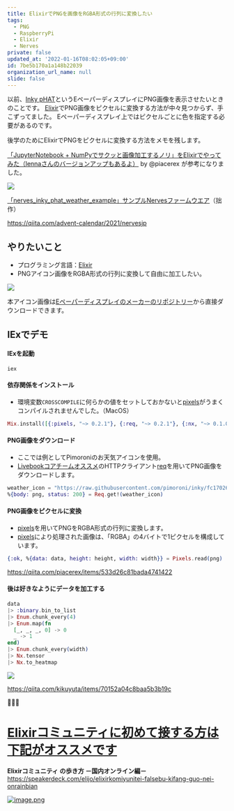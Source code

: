 ```yaml
---
title: ElixirでPNGを画像をRGBA形式の行列に変換したい
tags:
  - PNG
  - RaspberryPi
  - Elixir
  - Nerves
private: false
updated_at: '2022-01-16T08:02:05+09:00'
id: 7be5b170a1a148b22039
organization_url_name: null
slide: false
---
```


[Elixir]: https://elixir-lang.org/docs.html
[Nerves]: https://hexdocs.pm/nerves/getting-started.html
[pixels]: https://hexdocs.pm/pixels/Pixels.html
[Inky pHAT]: https://shop.pimoroni.com/products/inky-phat?variant=12549254217811

以前、[Inky pHAT]というEペーパーディスプレイにPNG画像を表示させたいときのことです。
[Elixir]でPNG画像をピクセルに変換する方法が中々見つからず、手こずってました。
Eペーパーディスプレイ上ではピクセルごとに色を指定する必要があるのです。

後学のためにElixirでPNGをピクセルに変換する方法をメモを残します。

[「JupyterNotebook + NumPyでサクッと画像加工するノリ」をElixirでやってみた（lennaさんのバージョンアップもあるよ）](https://qiita.com/piacerex/items/533d26c81bada4741422) by @piacerex が参考になりました。

[![](https://user-images.githubusercontent.com/7563926/146623097-445833c7-a37a-44f1-a893-3a83a6337328.jpg)](https://github.com/mnishiguchi/nerves_inky_phat_weather_example)

[「nerves_inky_phat_weather_example」サンプルNervesファームウエア](https://github.com/mnishiguchi/nerves_inky_phat_weather_example)（拙作）

https://qiita.com/advent-calendar/2021/nervesjp

## やりたいこと

- プログラミング言語：[Elixir]
- PNGアイコン画像をRGBA形式の行列に変換して自由に加工したい。

![](https://raw.githubusercontent.com/pimoroni/inky/fc17026df35447c1147e9bfa38988e89e75c80e6/examples/phat/resources/icon-sun.png)

本アイコン画像は[Eペーパーディスプレイのメーカーのリポジトリー](https://github.com/pimoroni/inky)から直接ダウンロードできます。

## IExでデモ

#### IExを起動

```
iex
```

#### 依存関係をインストール

- 環境変数`CROSSCOMPILE`に何らかの値をセットしておかないと[pixels]がうまくコンパイルされませんでした。（MacOS）

```elixir
Mix.install([{:pixels, "~> 0.2.1"}, {:req, "~> 0.2.1"}, {:nx, "~> 0.1.0"}], system_env: [{"CROSSCOMPILE", "1"}])
```

#### PNG画像をダウンロード

- ここでは例としてPimoroniのお天気アイコンを使用。
- [Livebookコアチームオススメ](https://github.com/livebook-dev/nerves_livebook/pull/148)のHTTPクライアント[req](https://hex.pm/packages/req)を用いてPNG画像をダウンロードします。


```elixir
weather_icon = "https://raw.githubusercontent.com/pimoroni/inky/fc17026df35447c1147e9bfa38988e89e75c80e6/examples/phat/resources/icon-sun.png"
%{body: png, status: 200} = Req.get!(weather_icon)
```

#### PNG画像をピクセルに変換

- [pixels]を用いてPNGをRGBA形式の行列に変換します。
- [pixels]により処理された画像は、「RGBA」の4バイトで1ピクセルを構成しています。

```elixir
{:ok, %{data: data, height: height, width: width}} = Pixels.read(png)
```

https://qiita.com/piacerex/items/533d26c81bada4741422

#### 後は好きなようにデータを加工する

```elixir
data
|> :binary.bin_to_list
|> Enum.chunk_every(4)
|> Enum.map(fn
  [_, _, _, 0] -> 0
  _ -> 1
end)
|> Enum.chunk_every(width)
|> Nx.tensor
|> Nx.to_heatmap
```

![](https://user-images.githubusercontent.com/7563926/149340069-abd39290-5f94-41f7-8a3d-e5ef28744ea9.png)

https://qiita.com/kikuyuta/items/70152a04c8baa5b3b19c

:tada::tada::tada:

# <u><b>Elixirコミュニティに初めて接する方は下記がオススメです</b></u>

**Elixirコミュニティ の歩き方 －国内オンライン編－**<br>
https://speakerdeck.com/elijo/elixirkomiyunitei-falsebu-kifang-guo-nei-onrainbian

[![image.png](https://qiita-image-store.s3.ap-northeast-1.amazonaws.com/0/155423/f891b7ad-d2c4-3303-915b-f831069e28a4.png)](https://speakerdeck.com/elijo/elixirkomiyunitei-falsebu-kifang-guo-nei-onrainbian)
